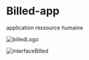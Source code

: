 # Billed-app
application ressource humaine

![billedLogo](https://github.com/aminovitch-web/Billed-app/assets/102486659/fb7421a8-3f4d-491e-9c9c-bd413a323968)


![interfaceBilled](https://github.com/aminovitch-web/Billed-app/assets/102486659/df37ad95-a3b9-4db9-bd3f-76a527401f24)

